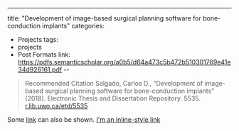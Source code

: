 ---
title: "Development of image-based surgical planning software for bone-conduction implants"
categories:
  - Projects
tags:
  - projects
  - Post Formats
link: https://pdfs.semanticscholar.org/a0b5/d64a473c5b472b510301769e41e34d926161.pdf
--

> Recommended Citation
Salgado, Carlos D., "Development of image-based surgical planning software for bone-conduction implants" (2018). Electronic Thesis
and Dissertation Repository. 5535.
[r.lib.uwo.ca/etd/5535](r.lib.uwo.ca/etd/5535)

Some [link](#) can also be shown.
[I'm an inline-style link](https://www.google.com)



